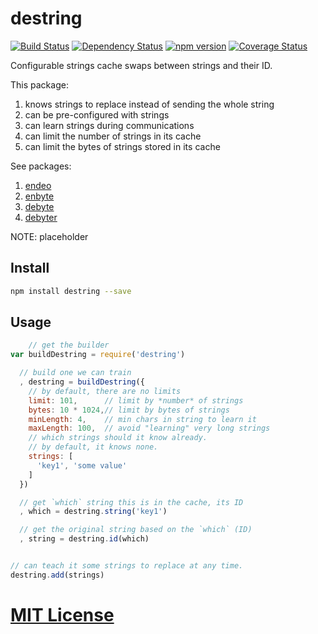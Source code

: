 # destring
[![Build Status](https://travis-ci.org/elidoran/destring.svg?branch=master)](https://travis-ci.org/elidoran/destring)
[![Dependency Status](https://gemnasium.com/elidoran/destring.png)](https://gemnasium.com/elidoran/destring)
[![npm version](https://badge.fury.io/js/destring.svg)](http://badge.fury.io/js/destring)
[![Coverage Status](https://coveralls.io/repos/github/elidoran/destring/badge.svg?branch=master)](https://coveralls.io/github/elidoran/destring?branch=master)

Configurable strings cache swaps between strings and their ID.

This package:

1. knows strings to replace instead of sending the whole string
2. can be pre-configured with strings
3. can learn strings during communications
4. can limit the number of strings in its cache
5. can limit the bytes of strings stored in its cache

See packages:

1. [endeo](https://www.npmjs.com/package/endeo)
2. [enbyte](https://www.npmjs.com/package/enbyte)
3. [debyte](https://www.npmjs.com/package/debyte)
4. [debyter](https://www.npmjs.com/package/debyter)

NOTE: placeholder


## Install

```sh
npm install destring --save
```


## Usage


```javascript
    // get the builder
var buildDestring = require('destring')

  // build one we can train
  , destring = buildDestring({
    // by default, there are no limits
    limit: 101,      // limit by *number* of strings
    bytes: 10 * 1024,// limit by bytes of strings
    minLength: 4,    // min chars in string to learn it
    maxLength: 100,  // avoid "learning" very long strings
    // which strings should it know already.
    // by default, it knows none.
    strings: [
      'key1', 'some value'
    ]
  })

  // get `which` string this is in the cache, its ID
  , which = destring.string('key1')

  // get the original string based on the `which` (ID)
  , string = destring.id(which)


// can teach it some strings to replace at any time.
destring.add(strings)
```


# [MIT License](LICENSE)
